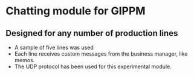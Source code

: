 # Chatting module for GIPPM
## Designed for any number of production lines
+ A sample of five lines was used
+ Each line receives custom messages from the business manager, like memos.
+ The UDP protocol has been used for this experimental module.

